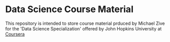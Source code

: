 # Data Science Course Material

This repository is intended to store course material prduced by Michael Zive for the 'Data Science Specialization' offered by John Hopkins University at [Coursera][df1]

[df1]: <https://www.coursera.org/specializations/jhu-data-science/>